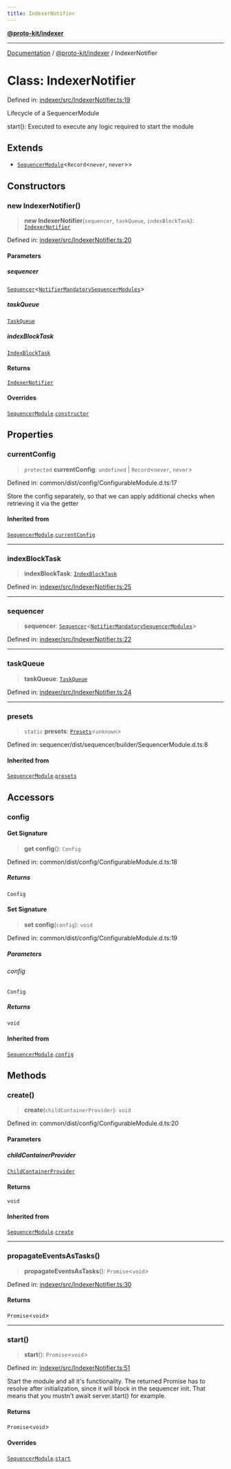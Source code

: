 ```yaml
---
title: IndexerNotifier
---
```


[**@proto-kit/indexer**](../README.md)

***

[Documentation](../../../README.md) / [@proto-kit/indexer](../README.md) / IndexerNotifier

# Class: IndexerNotifier

Defined in: [indexer/src/IndexerNotifier.ts:19](https://github.com/proto-kit/framework/blob/28efa802e3737fc3b77339148b307ef7246f3ef1/packages/indexer/src/IndexerNotifier.ts#L19)

Lifecycle of a SequencerModule

start(): Executed to execute any logic required to start the module

## Extends

- [`SequencerModule`](../../sequencer/classes/SequencerModule.md)\<`Record`\<`never`, `never`\>\>

## Constructors

### new IndexerNotifier()

> **new IndexerNotifier**(`sequencer`, `taskQueue`, `indexBlockTask`): [`IndexerNotifier`](IndexerNotifier.md)

Defined in: [indexer/src/IndexerNotifier.ts:20](https://github.com/proto-kit/framework/blob/28efa802e3737fc3b77339148b307ef7246f3ef1/packages/indexer/src/IndexerNotifier.ts#L20)

#### Parameters

##### sequencer

[`Sequencer`](../../sequencer/classes/Sequencer.md)\<[`NotifierMandatorySequencerModules`](../type-aliases/NotifierMandatorySequencerModules.md)\>

##### taskQueue

[`TaskQueue`](../../sequencer/interfaces/TaskQueue.md)

##### indexBlockTask

[`IndexBlockTask`](IndexBlockTask.md)

#### Returns

[`IndexerNotifier`](IndexerNotifier.md)

#### Overrides

[`SequencerModule`](../../sequencer/classes/SequencerModule.md).[`constructor`](../../sequencer/classes/SequencerModule.md#constructors)

## Properties

### currentConfig

> `protected` **currentConfig**: `undefined` \| `Record`\<`never`, `never`\>

Defined in: common/dist/config/ConfigurableModule.d.ts:17

Store the config separately, so that we can apply additional
checks when retrieving it via the getter

#### Inherited from

[`SequencerModule`](../../sequencer/classes/SequencerModule.md).[`currentConfig`](../../sequencer/classes/SequencerModule.md#currentconfig)

***

### indexBlockTask

> **indexBlockTask**: [`IndexBlockTask`](IndexBlockTask.md)

Defined in: [indexer/src/IndexerNotifier.ts:25](https://github.com/proto-kit/framework/blob/28efa802e3737fc3b77339148b307ef7246f3ef1/packages/indexer/src/IndexerNotifier.ts#L25)

***

### sequencer

> **sequencer**: [`Sequencer`](../../sequencer/classes/Sequencer.md)\<[`NotifierMandatorySequencerModules`](../type-aliases/NotifierMandatorySequencerModules.md)\>

Defined in: [indexer/src/IndexerNotifier.ts:22](https://github.com/proto-kit/framework/blob/28efa802e3737fc3b77339148b307ef7246f3ef1/packages/indexer/src/IndexerNotifier.ts#L22)

***

### taskQueue

> **taskQueue**: [`TaskQueue`](../../sequencer/interfaces/TaskQueue.md)

Defined in: [indexer/src/IndexerNotifier.ts:24](https://github.com/proto-kit/framework/blob/28efa802e3737fc3b77339148b307ef7246f3ef1/packages/indexer/src/IndexerNotifier.ts#L24)

***

### presets

> `static` **presets**: [`Presets`](../../common/type-aliases/Presets.md)\<`unknown`\>

Defined in: sequencer/dist/sequencer/builder/SequencerModule.d.ts:8

#### Inherited from

[`SequencerModule`](../../sequencer/classes/SequencerModule.md).[`presets`](../../sequencer/classes/SequencerModule.md#presets)

## Accessors

### config

#### Get Signature

> **get** **config**(): `Config`

Defined in: common/dist/config/ConfigurableModule.d.ts:18

##### Returns

`Config`

#### Set Signature

> **set** **config**(`config`): `void`

Defined in: common/dist/config/ConfigurableModule.d.ts:19

##### Parameters

###### config

`Config`

##### Returns

`void`

#### Inherited from

[`SequencerModule`](../../sequencer/classes/SequencerModule.md).[`config`](../../sequencer/classes/SequencerModule.md#config)

## Methods

### create()

> **create**(`childContainerProvider`): `void`

Defined in: common/dist/config/ConfigurableModule.d.ts:20

#### Parameters

##### childContainerProvider

[`ChildContainerProvider`](../../common/interfaces/ChildContainerProvider.md)

#### Returns

`void`

#### Inherited from

[`SequencerModule`](../../sequencer/classes/SequencerModule.md).[`create`](../../sequencer/classes/SequencerModule.md#create)

***

### propagateEventsAsTasks()

> **propagateEventsAsTasks**(): `Promise`\<`void`\>

Defined in: [indexer/src/IndexerNotifier.ts:30](https://github.com/proto-kit/framework/blob/28efa802e3737fc3b77339148b307ef7246f3ef1/packages/indexer/src/IndexerNotifier.ts#L30)

#### Returns

`Promise`\<`void`\>

***

### start()

> **start**(): `Promise`\<`void`\>

Defined in: [indexer/src/IndexerNotifier.ts:51](https://github.com/proto-kit/framework/blob/28efa802e3737fc3b77339148b307ef7246f3ef1/packages/indexer/src/IndexerNotifier.ts#L51)

Start the module and all it's functionality.
The returned Promise has to resolve after initialization,
since it will block in the sequencer init.
That means that you mustn't await server.start() for example.

#### Returns

`Promise`\<`void`\>

#### Overrides

[`SequencerModule`](../../sequencer/classes/SequencerModule.md).[`start`](../../sequencer/classes/SequencerModule.md#start)
